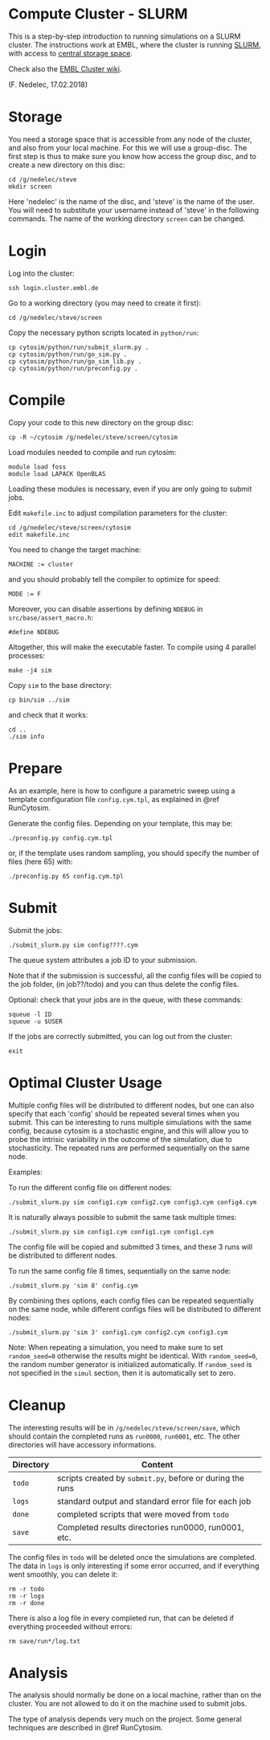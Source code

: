 # Compute Cluster - SLURM

This is a step-by-step introduction to running simulations on a SLURM cluster.
The instructions work at EMBL, where the cluster is running [SLURM](https://slurm.schedmd.com), with access to [central storage space](http://intranet.embl.de/it_services/services/data_storage/index.html).
 
Check also the <a href="https://wiki.embl.de/cluster">EMBL Cluster wiki</a>.

(F. Nedelec, 17.02.2018)

# Storage
 
You need a storage space that is accessible from any node of the cluster, 
and also from your local machine.
For this we will use a group-disc.
The first step is thus to make sure you know how access the group disc,
and to create a new directory on this disc:
	 
	cd /g/nedelec/steve
	mkdir screen
 
Here 'nedelec' is the name of the disc, and 'steve' is the name of the user.
You will need to substitute your username instead of 'steve' in the following
commands. The name of the working directory `screen` can be changed.
 
# Login
 
Log into the cluster:

	ssh login.cluster.embl.de

Go to a working directory (you may need to create it first):

	cd /g/nedelec/steve/screen
 
Copy the necessary python scripts located in `python/run`:

	cp cytosim/python/run/submit_slurm.py .
	cp cytosim/python/run/go_sim.py .
	cp cytosim/python/run/go_sim_lib.py .
	cp cytosim/python/run/preconfig.py .

# Compile
 
Copy your code to this new directory on the group disc:

	cp -R ~/cytosim /g/nedelec/steve/screen/cytosim

Load modules needed to compile and run cytosim:

	module load foss
	module load LAPACK OpenBLAS

Loading these modules is necessary, even if you are only going to submit jobs.

Edit `makefile.inc` to adjust compilation parameters for the cluster:

	cd /g/nedelec/steve/screen/cytosim
	edit makefile.inc

You need to change the target machine:

	MACHINE := cluster

and you should probably tell the compiler to optimize for speed:

	MODE := F

Moreover, you can disable assertions by defining `NDEBUG` in `src/base/assert_macro.h`:

	#define NDEBUG

Altogether, this will make the executable faster.
To compile using 4 parallel processes:

	make -j4 sim

Copy `sim` to the base directory:

	cp bin/sim ../sim

and check that it works:

	cd ..
	./sim info

# Prepare
 
As an example, here is how to configure a parametric sweep using a template
configuration file `config.cym.tpl`, as explained in @ref RunCytosim.
 
Generate the config files. Depending on your template, this may be:

	./preconfig.py config.cym.tpl

or, if the template uses random sampling, you should specify the number of files
(here 65) with:

	./preconfig.py 65 config.cym.tpl

# Submit

Submit the jobs:

	./submit_slurm.py sim config????.cym

The queue system attributes a job ID to your submission.

Note that if the submission is successful, all the config files will be copied
to the job folder, (in job??/todo) and you can thus delete the config files.

Optional: check that your jobs are in the queue, with these commands:

	squeue -l ID
	squeue -u $USER

If the jobs are correctly submitted, you can log out from the cluster:

	exit

# Optimal Cluster Usage

Multiple config files will be distributed to different nodes, but one can also
specify that each 'config' should be repeated several times when you submit.
This can be interesting to runs multiple simulations with the same config,
because cytosim is a stochastic engine, and this will allow you to probe the
intrisic variability in the outcome of the simulation, due to stochasticity.
The repeated runs are performed sequentially on the same node.

Examples:

To run the different config file on different nodes:

	./submit_slurm.py sim config1.cym config2.cym config3.cym config4.cym

It is naturally always possible to submit the same task multiple times:

	./submit_slurm.py sim config1.cym config1.cym config1.cym

The config file will be copied and submitted 3 times, and these 3 runs will
be distributed to different nodes.

To run the same config file 8 times, sequentially on the same node:

	./submit_slurm.py 'sim 8' config.cym

By combining thes options, each config files can be repeated sequentially on the
same node, while different configs files will be distributed to different nodes:

	./submit_slurm.py 'sim 3' config1.cym config2.cym config3.cym

Note: When repeating a simulation, you need to make sure to set `random_seed=0`
otherwise the results might be identical. With `random_seed=0`, the random number
generator is initialized automatically. If `random_seed` is not specified in the
`simul` section, then it is automatically set to zero.


# Cleanup
 
The interesting results will be in `/g/nedelec/steve/screen/save`, 
which should contain the completed runs as `run0000`, `run0001`, etc.
The other directories will have accessory informations.
 
Directory       |   Content                                                |
----------------|-----------------------------------------------------------
`todo`          | scripts created by `submit.py`, before or during the runs
`logs`          | standard output and standard error file for each job
`done`          | completed scripts that were moved from `todo`
`save`          | Completed results directories run0000, run0001, etc.

The config files in `todo` will be deleted once the simulations are completed.
The data in `logs` is only interesting if some error occurred,
and if everything went smoothly, you can delete it:

	rm -r todo
	rm -r logs
	rm -r done

There is also a log file in every completed run, that can be deleted if everything
proceeded without errors:

	rm save/run*/log.txt
	

# Analysis

The analysis should normally be done on a local machine, rather than on the cluster.
You are not allowed to do it on the machine used to submit jobs.
 
The type of analysis depends very much on the project.
Some general techniques are described in @ref RunCytosim.
 
